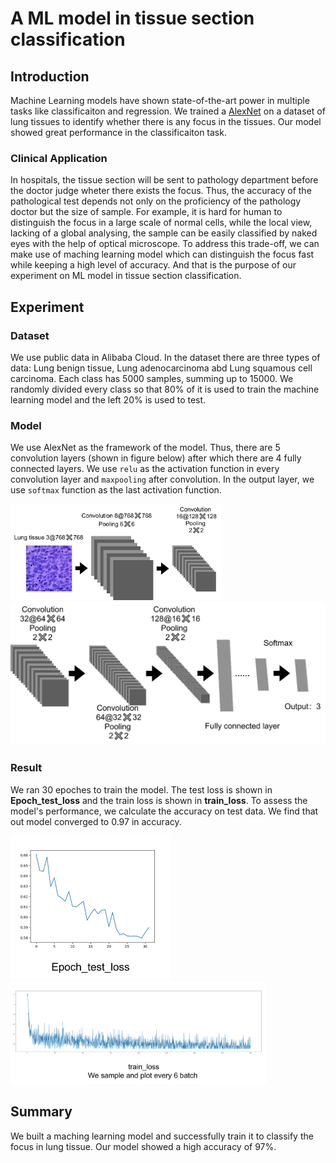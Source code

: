 # A ML model in tissue section classification

## Introduction

Machine Learning models have shown state-of-the-art power in multiple tasks like classificaiton and regression. We trained a [AlexNet]( https://doi.org/10.1145/3065386) on a dataset of lung tissues to identify whether there is any focus in the tissues. Our model showed great performance in the classificaiton task.

### Clinical Application

In hospitals, the tissue section will be sent to pathology department before the doctor judge wheter there exists the focus. Thus, the accuracy of the pathological test depends not only on the proficiency of the pathology doctor but the size of sample. For example, it is hard for human to distinguish the focus in a large scale of normal cells, while the local view, lacking of a global analysing, the sample can be easily classified by naked eyes with the help of optical microscope. To address this trade-off, we can make use of maching learning model which can distinguish the focus fast while keeping a high level of accuracy. And that is the purpose of our experiment on ML model in tissue section classification. 

## Experiment

### Dataset

We use public data in Alibaba Cloud. In the dataset there are three types of data: Lung benign tissue, Lung adenocarcinoma abd Lung squamous cell carcinoma. Each class has 5000 samples, summing up to 15000. We randomly divided every class so that 80% of it is used to train the machine learning model and the left 20% is used to test.

### Model

We use AlexNet as the framework of the model. Thus, there are 5 convolution layers (shown in figure below) after which there are 4 fully connected layers. We use `relu` as the activation function in every convolution layer and `maxpooling` after convolution. In the output layer, we use `softmax` function as the last activation function. 

<img src="figures/dry1.png" alt="dry1" style="zoom:33%;" />

<img src="figures/dry2.png" alt="dry2" style="zoom:67%;" />

### Result

We ran 30 epoches to train the model. The test loss is shown in **Epoch_test_loss**  and the train loss is shown in **train_loss**. To assess the model's performance, we calculate the accuracy on test data. We find that out model converged to 0.97 in accuracy. 

<img src="figures/dry3.png" alt="dry3" style="zoom:25%;" />

<img src="figures/dry4.png" alt="dry4" style="zoom:40%;" />

## Summary

We built a maching learning model and successfully train it to classify the focus in lung tissue. Our model showed a high accuracy of 97%.  
